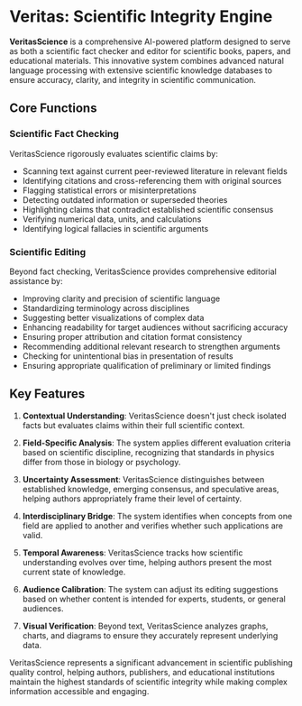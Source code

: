 # Veritas: Scientific Integrity Engine

**VeritasScience** is a comprehensive AI-powered platform designed to serve as both a scientific fact checker and editor for scientific books, papers, and educational materials. This innovative system combines advanced natural language processing with extensive scientific knowledge databases to ensure accuracy, clarity, and integrity in scientific communication.

## Core Functions

### Scientific Fact Checking
VeritasScience rigorously evaluates scientific claims by:
- Scanning text against current peer-reviewed literature in relevant fields
- Identifying citations and cross-referencing them with original sources
- Flagging statistical errors or misinterpretations
- Detecting outdated information or superseded theories
- Highlighting claims that contradict established scientific consensus
- Verifying numerical data, units, and calculations
- Identifying logical fallacies in scientific arguments

### Scientific Editing
Beyond fact checking, VeritasScience provides comprehensive editorial assistance by:
- Improving clarity and precision of scientific language
- Standardizing terminology across disciplines
- Suggesting better visualizations of complex data
- Enhancing readability for target audiences without sacrificing accuracy
- Ensuring proper attribution and citation format consistency
- Recommending additional relevant research to strengthen arguments
- Checking for unintentional bias in presentation of results
- Ensuring appropriate qualification of preliminary or limited findings

## Key Features

1. **Contextual Understanding**: VeritasScience doesn't just check isolated facts but evaluates claims within their full scientific context.

2. **Field-Specific Analysis**: The system applies different evaluation criteria based on scientific discipline, recognizing that standards in physics differ from those in biology or psychology.

3. **Uncertainty Assessment**: VeritasScience distinguishes between established knowledge, emerging consensus, and speculative areas, helping authors appropriately frame their level of certainty.

4. **Interdisciplinary Bridge**: The system identifies when concepts from one field are applied to another and verifies whether such applications are valid.

5. **Temporal Awareness**: VeritasScience tracks how scientific understanding evolves over time, helping authors present the most current state of knowledge.

6. **Audience Calibration**: The system can adjust its editing suggestions based on whether content is intended for experts, students, or general audiences.

7. **Visual Verification**: Beyond text, VeritasScience analyzes graphs, charts, and diagrams to ensure they accurately represent underlying data.

VeritasScience represents a significant advancement in scientific publishing quality control, helping authors, publishers, and educational institutions maintain the highest standards of scientific integrity while making complex information accessible and engaging.

